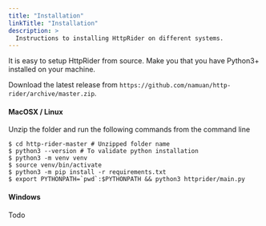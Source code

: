 ```yaml
---
title: "Installation"
linkTitle: "Installation"
description: >
  Instructions to installing HttpRider on different systems.
---
```


It is easy to setup HttpRider from source. Make you that you have Python3+ installed on your machine.

Download the latest release from `https://github.com/namuan/http-rider/archive/master.zip`. 

#### MacOSX / Linux
Unzip the folder and run the following commands from the command line

```
$ cd http-rider-master # Unzipped folder name
$ python3 --version # To validate python installation
$ python3 -m venv venv
$ source venv/bin/activate
$ python3 -m pip install -r requirements.txt
$ export PYTHONPATH=`pwd`:$PYTHONPATH && python3 httprider/main.py
```


#### Windows

Todo